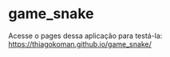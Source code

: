 # game_snake

Acesse o pages dessa aplicação para testá-la: https://thiagokoman.github.io/game_snake/ 
